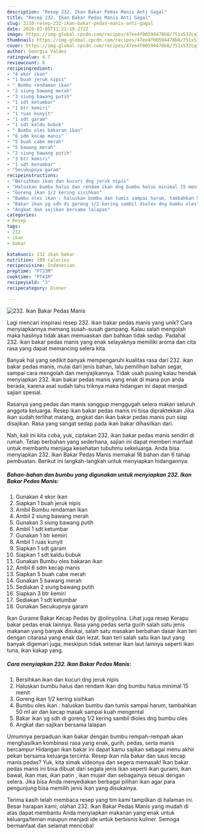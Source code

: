 ```yaml
---
description: "Resep 232. Ikan Bakar Pedas Manis Anti Gagal"
title: "Resep 232. Ikan Bakar Pedas Manis Anti Gagal"
slug: 2210-resep-232-ikan-bakar-pedas-manis-anti-gagal
date: 2020-07-05T11:21:19.272Z
image: https://img-global.cpcdn.com/recipes/47ee4f00594478b8/751x532cq70/232-ikan-bakar-pedas-manis-foto-resep-utama.jpg
thumbnail: https://img-global.cpcdn.com/recipes/47ee4f00594478b8/751x532cq70/232-ikan-bakar-pedas-manis-foto-resep-utama.jpg
cover: https://img-global.cpcdn.com/recipes/47ee4f00594478b8/751x532cq70/232-ikan-bakar-pedas-manis-foto-resep-utama.jpg
author: Georgia Valdez
ratingvalue: 4.7
reviewcount: 8
recipeingredient:
- "4 ekor ikan"
- "1 buah jeruk nipis"
- " Bumbu rendaman ikan"
- "2 siung bawang merah"
- "3 siung bawang putih"
- "1 sdt ketumbar"
- "1 btr kemiri"
- "1 ruas kunyit"
- "1 sdt garam"
- "1 sdt kaldu bubuk"
- " Bumbu oles bakaran ikan"
- "6 sdm kecap manis"
- "5 buah cabe merah"
- "5 bawang merah"
- "2 siung bawang putih"
- "3 btr kemiri"
- "1 sdt ketumbar"
- "Secukupnya garam"
recipeinstructions:
- "Bersihkan ikan dan kucuri dng jeruk nipis"
- "Haluskan bumbu halus dan rendam ikan dng bumbu halus minimal 15 menit"
- "Goreng ikan 1/2 kering sisihkan"
- "Bumbu oles ikan : haluskan bumbu dan tumis sampai harum, tambahkan 50 ml air dan kecap masak sampai kuah mengental"
- "Bakar ikan yg sdh di goreng 1/2 kering sambil dioles dng bumbu oles"
- "Angkat dan sajikan bersama lalapan"
categories:
- Resep
tags:
- 232
- ikan
- bakar

katakunci: 232 ikan bakar 
nutrition: 199 calories
recipecuisine: Indonesian
preptime: "PT23M"
cooktime: "PT41M"
recipeyield: "3"
recipecategory: Dinner

---
```



![232. Ikan Bakar Pedas Manis](https://img-global.cpcdn.com/recipes/47ee4f00594478b8/751x532cq70/232-ikan-bakar-pedas-manis-foto-resep-utama.jpg)

Lagi mencari inspirasi resep 232. ikan bakar pedas manis yang unik? Cara menyiapkannya memang susah-susah gampang. Kalau salah mengolah maka hasilnya tidak akan memuaskan dan bahkan tidak sedap. Padahal 232. ikan bakar pedas manis yang enak selayaknya memiliki aroma dan cita rasa yang dapat memancing selera kita.

Banyak hal yang sedikit banyak mempengaruhi kualitas rasa dari 232. ikan bakar pedas manis, mulai dari jenis bahan, lalu pemilihan bahan segar, sampai cara mengolah dan menyajikannya. Tidak usah pusing kalau hendak menyiapkan 232. ikan bakar pedas manis yang enak di mana pun anda berada, karena asal sudah tahu triknya maka hidangan ini dapat menjadi sajian spesial.

Rasanya yang pedas dan manis sanggup menggugah selera makan seluruh anggota keluarga. Resep ikan bakar pedas manis ini bisa dipraktekkan Jika ikan sudah terlihat matang, angkat dan ikan bakar pedas manis pun siap disajikan. Rasa yang sangat sedap pada ikan bakar dihasilkan dari.


Nah, kali ini kita coba, yuk, ciptakan 232. ikan bakar pedas manis sendiri di rumah. Tetap berbahan yang sederhana, sajian ini dapat memberi manfaat untuk membantu menjaga kesehatan tubuhmu sekeluarga. Anda bisa menyiapkan 232. Ikan Bakar Pedas Manis memakai 18 bahan dan 6 tahap pembuatan. Berikut ini langkah-langkah untuk menyiapkan hidangannya.

<!--inarticleads1-->

##### Bahan-bahan dan bumbu yang digunakan untuk menyiapkan 232. Ikan Bakar Pedas Manis:

1. Gunakan 4 ekor ikan
1. Siapkan 1 buah jeruk nipis
1. Ambil  Bumbu rendaman ikan
1. Ambil 2 siung bawang merah
1. Gunakan 3 siung bawang putih
1. Ambil 1 sdt ketumbar
1. Gunakan 1 btr kemiri
1. Ambil 1 ruas kunyit
1. Siapkan 1 sdt garam
1. Siapkan 1 sdt kaldu bubuk
1. Gunakan  Bumbu oles bakaran ikan
1. Ambil 6 sdm kecap manis
1. Siapkan 5 buah cabe merah
1. Gunakan 5 bawang merah
1. Sediakan 2 siung bawang putih
1. Siapkan 3 btr kemiri
1. Sediakan 1 sdt ketumbar
1. Gunakan Secukupnya garam


Ikan Gurame Bakar Kecap Pedas by @olinyolina. Lihat juga resep Kerapu bakar pedas enak lainnya. Rasa yang pedas serta gurih salah satu jenis makanan yang banyak disukai, salah satu masakan berbahan dasar ikan teri dengan citarasa yang enak dan lezat. Ikan teri salah satu ikan laut yang banyak digemari juga, meskipun tidak setenar ikan laut lainnya seperti ikan tuna, ikan kakap yang. 

<!--inarticleads2-->

##### Cara menyiapkan 232. Ikan Bakar Pedas Manis:

1. Bersihkan ikan dan kucuri dng jeruk nipis
1. Haluskan bumbu halus dan rendam ikan dng bumbu halus minimal 15 menit
1. Goreng ikan 1/2 kering sisihkan
1. Bumbu oles ikan : haluskan bumbu dan tumis sampai harum, tambahkan 50 ml air dan kecap masak sampai kuah mengental
1. Bakar ikan yg sdh di goreng 1/2 kering sambil dioles dng bumbu oles
1. Angkat dan sajikan bersama lalapan


Umumnya perpaduan ikan bakar dengan bumbu rempah-rempah akan menghasilkan kombinasi rasa yang enak, gurih, pedas, serta manis bercampur Hidangan ikan bakar ini dapat kamu sajikan sebagai menu akhir pekan bersama keluarga tercinta. Resep ikan nila bakar dan saus kecap manis pedas? Yuk, kita simak videonya dan segera memasak! Ikan bakar pedas manis ini bisa dibuat dari segala jenis ikan seperti ikan gurami, ikan bawal, ikan mas, ikan patin , ikan mujair dan sebagainya sesuai dengan selera. Jika bisa Anda menyediakan berbagai pilihan ikan agar para pengunjung bisa memilih jenis ikan yang disukainya. 

Terima kasih telah membaca resep yang tim kami tampilkan di halaman ini. Besar harapan kami, olahan 232. Ikan Bakar Pedas Manis yang mudah di atas dapat membantu Anda menyiapkan makanan yang enak untuk keluarga/teman maupun menjadi ide untuk berbisnis kuliner. Semoga bermanfaat dan selamat mencoba!
